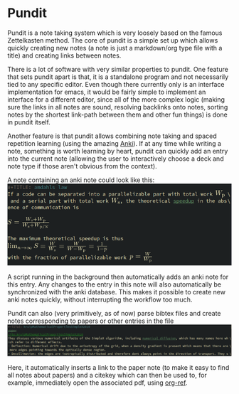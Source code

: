 # Pundit

Pundit is a note taking system which is very loosely based on the famous Zettelkasten method. The core of pundit is a simple set up which allows quickly creating new notes (a note is just a markdown/org type file with a title) and creating links between notes. 

There is a lot of software with very similar properties to pundit. One feature that sets pundit apart is that, it is a standalone program and not necessarily tied to any specific editor. Even though there currently only is an interface implementation for emacs, it would be fairly simple to implement an interface for a different editor, since all of the more complex logic (making sure the links in all notes are sound, resolving backlinks onto notes, sorting notes by the shortest link-path between them and other fun things) is done in pundit itself. 

Another feature is that pundit allows combining note taking and spaced repetition learning (using the amazing [Anki](https://ankisrs.net)). If at any time while writing a note, something is worth learning by heart, pundit can quickly add an entry into the current note (allowing the user to interactively choose a deck and note type if those aren't obvious from the context). 

A note containing an anki note could look like this:
![A sample pundit note with an anki note](images/punditScreenshot1.png)

A script running in the background then automatically adds an anki note for this entry. Any changes to the entry in this note will also automatically be synchronized with the anki database. This makes it possible to create new anki notes quickly, without interrupting the workflow too much.

Pundit can also (very primitively, as of now) parse bibtex files and create notes corresponding to papers or other entries in the file
![A sample pundit note with an anki note](images/punditScreenshot3.png)

Here, it automatically inserts a link to the paper note (to make it easy to find all notes about papers) and a citekey which can then be used to, for example, immediately open the associated pdf, using [org-ref](https://github.com/jkitchin/org-ref).
